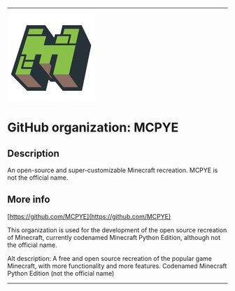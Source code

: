   
***

![MCPYE_Icon_LowQuality.png failed to load. The file may be missing or corrupt. Check the file path for errors first.](/AdditionalInfo/1/MCPYE/MCPYE_Icon_LowQuality.png)

# GitHub organization: MCPYE

## Description

An open-source and super-customizable Minecraft recreation. MCPYE is not the official name.

## More info

[https://github.com/MCPYE](https://github.com/MCPYE)

This organization is used for the development of the open source recreation of Minecraft, currently codenamed Minecraft Python Edition, although not the official name.

Alt description: A free and open source recreation of the popular game Minecraft, with more functionality and more features. Codenamed Minecraft Python Edition (not the official name) 

***
